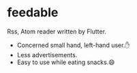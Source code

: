 # feedable

Rss, Atom reader written by Flutter.
* Concerned small hand, left-hand user.:hand:
* Less advertisements.
* Easy to use while eating snacks.:smile:
